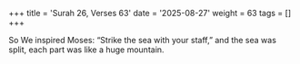 +++
title = 'Surah 26, Verses 63'
date = '2025-08-27'
weight = 63
tags = []
+++

So We inspired Moses: “Strike the sea with your staff,” and the sea was split, each part was like a huge mountain.